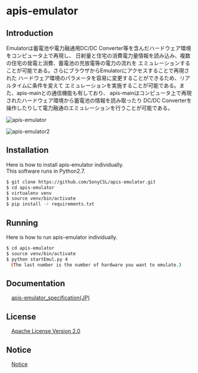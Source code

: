 # apis-emulator

## Introduction
Emulatorは蓄電池や電力融通用DC/DC Converter等を含んだハードウェア環境をコンピュータ上で再現し、
日射量と住宅の消費電力量情報を読み込み、複数の住宅の発電と消費、蓄電池の充放電等の電力の流れを
エミュレーションすることが可能である。さらにブラウザからEmulatorにアクセスすることで再現された
ハードウェア環境のパラメータを容易に変更することができるため、リアルタイムに条件を変えて
エミュレーションを実施することが可能である。また、apis-mainとの通信機能も有しており、
apis-mainはコンピュータ上で再現されたハードウェア環境から蓄電池の情報を読み取ったり
DC/DC Converterを操作したりして電力融通のエミュレーションを行うことが可能である。

![apis-emulator](https://user-images.githubusercontent.com/71874910/94903858-60973700-04d5-11eb-8d60-c0bdbbec9b4a.PNG)

![apis-emulator2](https://user-images.githubusercontent.com/71874910/94904048-ace27700-04d5-11eb-9dec-f144644dbf44.PNG)


## Installation
Here is how to install apis-emulator individually.  
This software runs in Python2.7.

```bash
$ git clone https://github.com/SonyCSL/apis-emulator.git
$ cd apis-emulator
$ virtualenv venv
$ source venv/bin/activate
$ pip install -r requirements.txt
```

## Running
Here is how to run apis-emulator individually.  

```bash
$ cd apis-emulator
$ source venv/bin/activate
$ python startEmul.py 4
　(The last number is the number of hardware you want to emulate.)
```

## Documentation
&emsp;[apis-emulator_specification(JP)](https://github.com/SonyCSL/apis-emulator/blob/master/doc/jp/apis-emulator_specification.md)


## License
&emsp;[Apache License Version 2.0](https://github.com/oes-github/apis-emulator/blob/master/LICENSE)

## Notice
&emsp;[Notice](https://github.com/oes-github/apis-emulator/blob/master/NOTICE.md)
